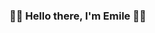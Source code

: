 ### 👋🏼 Hello there, I'm Emile 👨‍💻 

<!--
**emilefraser/emilefraser** is a ✨ _special_ ✨ repository because its `README.md` (this file) appears on your GitHub profile.

Here are some ideas to get you started:

- 🔭 I’m currently working on ... Modern Data Warehouse Solutions, Own Data Blog
- 🌱 I’m currently learning ... Azure Devops Developer, Databricks, Lakehouse
- 👯 I’m looking to collaborate on ... Metadata driven
- 🤔 I’m looking for help with ... Gatsby.js, Data Science
- 💬 Ask me about ... Sql Server, Azure, Power BI
- 📫 How to reach me: ... emilefraser@icloud.com
- 😄 Pronouns: ... him
- ⚡ Fun fact: ... Accountant turned Data Dragon... (it happens)
-->
